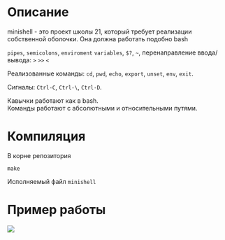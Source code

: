 # Описание
minishell - это проект школы 21, который требует реализации собственной оболочки. Она должна работать подобно bash <br/>

`pipes`, `semicolons`, `enviroment` `variables`, `$?`, `~`, перенаправление ввода/вывода: `>` `>>` `<`

Реализованные команды: `cd`, `pwd`, `echo`, `export`, `unset`, `env`, `exit`.

Сигналы: `Ctrl-C`, `Ctrl-\`, `Ctrl-D`.

Кавычки работают как в bash.<br/>
Команды работают с абсолютными и относительными путями.
# Компиляция
В корне репозитория
```
make
```
Исполняемый файл `minishell`

# Пример работы
![](https://github.com/dwanett/minishell/blob/master/gif/1.gif)

